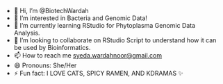 - 👋 Hi, I’m @BiotechWardah
- 👀 I’m interested in Bacteria and Genomic Data!
- 🌱 I’m currently learning RStudio for Phytoplasma Genomic Data Analysis.
- 💞️ I’m looking to collaborate on RStudio Script to understand how it can be used by Bioinformatics.
- 📫 How to reach me syeda.wardahnoor@gmail.com
- 😄 Pronouns: She/Her
- ⚡ Fun fact: I LOVE CATS, SPICY RAMEN, AND KDRAMAS ✨

<!---
BiotechWardah/BiotechWardah is a ✨ special ✨ repository because its `README.md` (this file) appears on your GitHub profile.
You can click the Preview link to take a look at your changes.
--->
